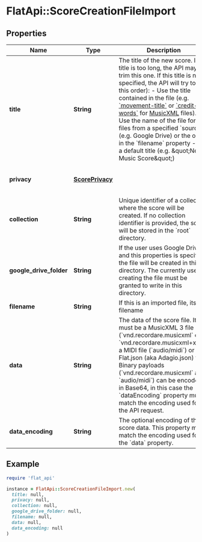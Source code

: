 # FlatApi::ScoreCreationFileImport

## Properties

| Name | Type | Description | Notes |
| ---- | ---- | ----------- | ----- |
| **title** | **String** | The title of the new score. If the title is too long, the API may trim this one.  If this title is not specified, the API will try to (in this order):   - Use the title contained in the file (e.g. [&#x60;movement-title&#x60;](https://usermanuals.musicxml.com/MusicXML/Content/EL-MusicXML-movement-title.htm) or [&#x60;credit-words&#x60;](https://usermanuals.musicxml.com/MusicXML/Content/EL-MusicXML-credit-words.htm) for [MusicXML](http://www.musicxml.com/) files).   - Use the name of the file for files from a specified &#x60;source&#x60; (e.g. Google Drive) or the one in the &#x60;filename&#x60; property   - Set a default title (e.g. \&quot;New Music Score\&quot;)  | [optional] |
| **privacy** | [**ScorePrivacy**](ScorePrivacy.md) |  | [optional][default to &#39;private&#39;] |
| **collection** | **String** | Unique identifier of a collection where the score will be created. If no collection identifier is provided, the score will be stored in the &#x60;root&#x60; directory.  | [optional] |
| **google_drive_folder** | **String** | If the user uses Google Drive and this properties is specified, the file will be created in this directory. The currently user creating the file must be granted to write in this directory.  | [optional] |
| **filename** | **String** | If this is an imported file, its filename | [optional] |
| **data** | **String** | The data of the score file. It must be a MusicXML 3 file (&#x60;vnd.recordare.musicxml&#x60; or &#x60;vnd.recordare.musicxml+xml&#x60;), a MIDI file (&#x60;audio/midi&#x60;) or a Flat.json (aka Adagio.json) file. Binary payloads (&#x60;vnd.recordare.musicxml&#x60; and &#x60;audio/midi&#x60;) can be encoded in Base64, in this case the &#x60;dataEncoding&#x60; property must match the encoding used for the API request.  |  |
| **data_encoding** | **String** | The optional encoding of the score data. This property must match the encoding used for the &#x60;data&#x60; property. | [optional] |

## Example

```ruby
require 'flat_api'

instance = FlatApi::ScoreCreationFileImport.new(
  title: null,
  privacy: null,
  collection: null,
  google_drive_folder: null,
  filename: null,
  data: null,
  data_encoding: null
)
```

